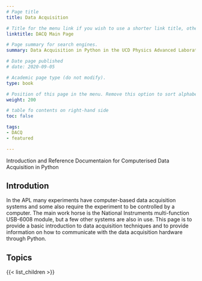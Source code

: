 ```yaml
---
# Page title
title: Data Acquisition

# Title for the menu link if you wish to use a shorter link title, otherwise remove this option.
linktitle: DACQ Main Page

# Page summary for search engines.
summary: Data Acquisition in Python in the UCD Physics Advanced Laboratories

# Date page published
# date: 2020-09-05

# Academic page type (do not modify).
type: book

# Position of this page in the menu. Remove this option to sort alphabetically.
weight: 200

# table fo contents on right-hand side
toc: false

tags:
- DACQ
- featured

---
```


Introduction and Reference Documentaion for Computerised Data Acquisition in Python
<!--more-->

## Introdution
In the APL many experiments have computer-based data acquisition systems and
some also require the experiment to be controlled by a computer. The main work
horse is the National Instruments multi-function USB-6008 module, but a few
other systems are also in use. This page is to provide a basic introduction to
data acquisition techniques and to provide information on how to communicate with
the data acquisition hardware through Python.

## Topics

{{< list_children >}} 